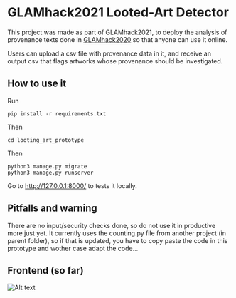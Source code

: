 # GLAMhack2021 Looted-Art Detector
This project was made as part of GLAMhack2021, to deploy the analysis of provenance texts done in
[GLAMhack2020](https://github.com/parisdata/GLAMhack2020) so that anyone can use it online.

Users can upload a csv file with provenance data in it, and receive an output csv that flags artworks whose provenance
should be investigated.

## How to use it
Run 
```
pip install -r requirements.txt
```
Then
```
cd looting_art_prototype 
```
Then
```
python3 manage.py migrate
python3 manage.py runserver
```

Go to http://127.0.0.1:8000/ to tests it locally.

## Pitfalls and warning
There are no input/security checks done, so do not use it in productive more just yet.
It currently uses the counting.py file from another project (in parent folder), so if that is updated, you have to copy paste the code in this prototype and wother case adapt the code...

## Frontend (so far)
![Alt text](/looting_art/screenshot.jpg?raw=true)
